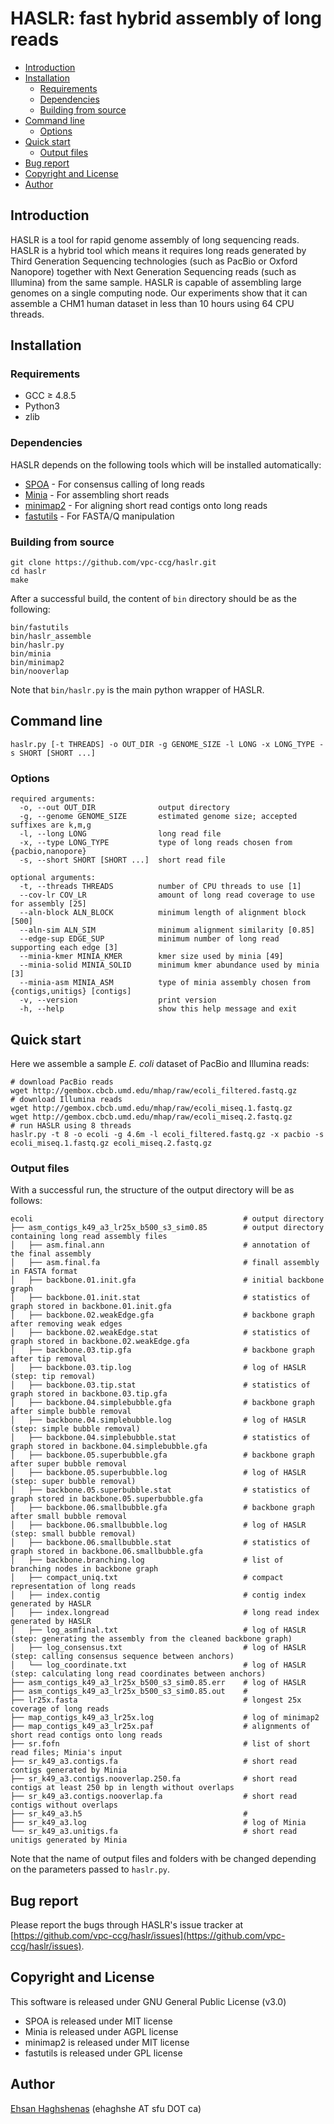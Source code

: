# HASLR: fast hybrid assembly of long reads

- [Introduction](#about)
- [Installation](#installation)
  - [Requirements](#requirements)
  - [Dependencies](#dependencies)
  - [Building from source](#building)
- [Command line](#command)
  - [Options](#options)
- [Quick start](#quickstart)
  - [Output files](#output)
- [Bug report](#bugs)
- [Copyright and License](#license)
- [Author](#author)

## <a name="about"></a>Introduction
HASLR is a tool for rapid genome assembly of long sequencing reads. HASLR is a hybrid tool which means it requires long reads generated by Third Generation Sequencing technologies (such as PacBio or Oxford Nanopore) together with Next Generation Sequencing reads (such as Illumina) from the same sample. HASLR is capable of assembling large genomes on a single computing node. Our experiments show that it can assemble a CHM1 human dataset in less than 10 hours using 64 CPU threads.

## <a name="installation"></a>Installation

### <a name="requirements"></a>Requirements
- GCC ≥ 4.8.5
- Python3
- zlib

### <a name="dependencies"></a>Dependencies
HASLR depends on the following tools which will be installed automatically:
- [SPOA](https://github.com/rvaser/spoa) - For consensus calling of long reads
- [Minia](https://github.com/GATB/minia) - For assembling short reads
- [minimap2](https://github.com/lh3/minimap2) - For aligning short read contigs onto long reads
- [fastutils](https://github.com/haghshenas/fastutils) - For FASTA/Q manipulation

### <a name="building"></a>Building from source
```
git clone https://github.com/vpc-ccg/haslr.git
cd haslr
make
```
After a successful build, the content of `bin` directory should be as the following:
```
bin/fastutils
bin/haslr_assemble
bin/haslr.py
bin/minia
bin/minimap2
bin/nooverlap
```
Note that `bin/haslr.py` is the main python wrapper of HASLR.

## <a name="command"></a>Command line
```
haslr.py [-t THREADS] -o OUT_DIR -g GENOME_SIZE -l LONG -x LONG_TYPE -s SHORT [SHORT ...]
```

### <a name="options"></a>Options
```
required arguments:
  -o, --out OUT_DIR              output directory
  -g, --genome GENOME_SIZE       estimated genome size; accepted suffixes are k,m,g
  -l, --long LONG                long read file
  -x, --type LONG_TYPE           type of long reads chosen from {pacbio,nanopore}
  -s, --short SHORT [SHORT ...]  short read file

optional arguments:
  -t, --threads THREADS          number of CPU threads to use [1]
  --cov-lr COV_LR                amount of long read coverage to use for assembly [25]
  --aln-block ALN_BLOCK          minimum length of alignment block [500]
  --aln-sim ALN_SIM              minimum alignment similarity [0.85]
  --edge-sup EDGE_SUP            minimum number of long read supporting each edge [3]
  --minia-kmer MINIA_KMER        kmer size used by minia [49]
  --minia-solid MINIA_SOLID      minimum kmer abundance used by minia [3]
  --minia-asm MINIA_ASM          type of minia assembly chosen from {contigs,unitigs} [contigs]
  -v, --version                  print version
  -h, --help                     show this help message and exit
```

## <a name="quickstart"></a>Quick start
Here we assemble a sample *E. coli* dataset of PacBio and Illumina reads:
```
# download PacBio reads
wget http://gembox.cbcb.umd.edu/mhap/raw/ecoli_filtered.fastq.gz
# download Illumina reads
wget http://gembox.cbcb.umd.edu/mhap/raw/ecoli_miseq.1.fastq.gz
wget http://gembox.cbcb.umd.edu/mhap/raw/ecoli_miseq.2.fastq.gz
# run HASLR using 8 threads
haslr.py -t 8 -o ecoli -g 4.6m -l ecoli_filtered.fastq.gz -x pacbio -s ecoli_miseq.1.fastq.gz ecoli_miseq.2.fastq.gz
```

### <a name="output"></a>Output files
With a successful run, the structure of the output directory will be as follows:
```
ecoli                                               # output directory
├── asm_contigs_k49_a3_lr25x_b500_s3_sim0.85        # output directory containing long read assembly files
│   ├── asm.final.ann                               # annotation of the final assembly
│   ├── asm.final.fa                                # finall assembly in FASTA format
│   ├── backbone.01.init.gfa                        # initial backbone graph
│   ├── backbone.01.init.stat                       # statistics of graph stored in backbone.01.init.gfa
│   ├── backbone.02.weakEdge.gfa                    # backbone graph after removing weak edges
│   ├── backbone.02.weakEdge.stat                   # statistics of graph stored in backbone.02.weakEdge.gfa
│   ├── backbone.03.tip.gfa                         # backbone graph after tip removal
│   ├── backbone.03.tip.log                         # log of HASLR (step: tip removal)
│   ├── backbone.03.tip.stat                        # statistics of graph stored in backbone.03.tip.gfa
│   ├── backbone.04.simplebubble.gfa                # backbone graph after simple bubble removal
│   ├── backbone.04.simplebubble.log                # log of HASLR (step: simple bubble removal)
│   ├── backbone.04.simplebubble.stat               # statistics of graph stored in backbone.04.simplebubble.gfa
│   ├── backbone.05.superbubble.gfa                 # backbone graph after super bubble removal
│   ├── backbone.05.superbubble.log                 # log of HASLR (step: super bubble removal)
│   ├── backbone.05.superbubble.stat                # statistics of graph stored in backbone.05.superbubble.gfa
│   ├── backbone.06.smallbubble.gfa                 # backbone graph after small bubble removal 
│   ├── backbone.06.smallbubble.log                 # log of HASLR (step: small bubble removal)
│   ├── backbone.06.smallbubble.stat                # statistics of graph stored in backbone.06.smallbubble.gfa
│   ├── backbone.branching.log                      # list of branching nodes in backbone graph
│   ├── compact_uniq.txt                            # compact representation of long reads
│   ├── index.contig                                # contig index generated by HASLR
│   ├── index.longread                              # long read index generated by HASLR
│   ├── log_asmfinal.txt                            # log of HASLR (step: generating the assembly from the cleaned backbone graph)
│   ├── log_consensus.txt                           # log of HASLR (step: calling consensus sequence between anchors)
│   └── log_coordinate.txt                          # log of HASLR (step: calculating long read coordinates between anchors)
├── asm_contigs_k49_a3_lr25x_b500_s3_sim0.85.err    # log of HASLR
├── asm_contigs_k49_a3_lr25x_b500_s3_sim0.85.out    # 
├── lr25x.fasta                                     # longest 25x coverage of long reads
├── map_contigs_k49_a3_lr25x.log                    # log of minimap2
├── map_contigs_k49_a3_lr25x.paf                    # alignments of short read contigs onto long reads
├── sr.fofn                                         # list of short read files; Minia's input
├── sr_k49_a3.contigs.fa                            # short read contigs generated by Minia
├── sr_k49_a3.contigs.nooverlap.250.fa              # short read contigs at least 250 bp in length without overlaps
├── sr_k49_a3.contigs.nooverlap.fa                  # short read contigs without overlaps
├── sr_k49_a3.h5                                    # 
├── sr_k49_a3.log                                   # log of Minia
└── sr_k49_a3.unitigs.fa                            # short read unitigs generated by Minia
```
Note that the name of output files and folders with be changed depending on the parameters passed to `haslr.py`.

## <a name="bugs"></a>Bug report
Please report the bugs through HASLR's issue tracker at [https://github.com/vpc-ccg/haslr/issues](https://github.com/vpc-ccg/haslr/issues).

## <a name="license"></a>Copyright and License
This software is released under GNU General Public License (v3.0)
- SPOA is released under MIT license
- Minia is released under AGPL license 
- minimap2 is released under MIT license
- fastutils is released under GPL license 

## <a name="author"></a>Author
[Ehsan Haghshenas](https://github.com/haghshenas) (ehaghshe AT sfu DOT ca)
